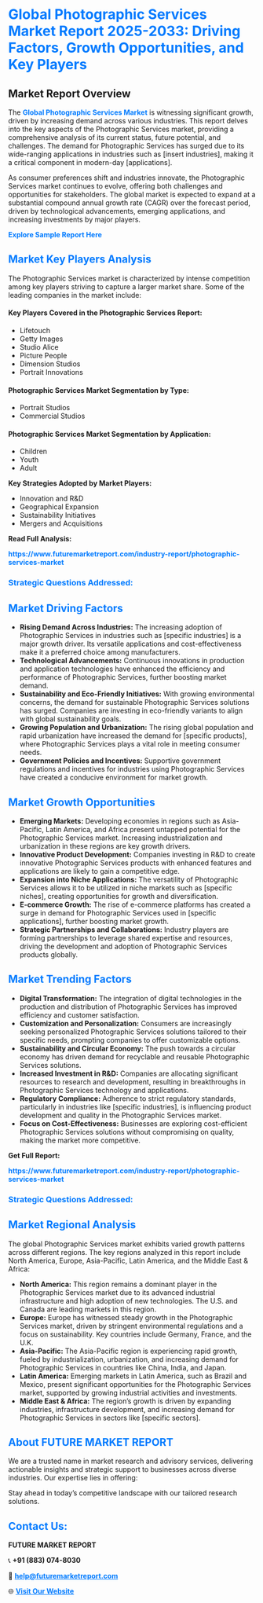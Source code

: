 <h1 style="color: #007BFF;">Global Photographic Services Market Report 2025-2033: Driving Factors, Growth Opportunities, and Key Players</h1>

<section id="overview">
<h2>Market Report Overview</h2>
<p>The <a href="https://www.futuremarketreport.com/industry-report/photographic-services-market" style="color: #007BFF; text-decoration: none;"><strong>Global Photographic Services Market</strong></a> is witnessing significant growth, driven by increasing demand across various industries. This report delves into the key aspects of the Photographic Services market, providing a comprehensive analysis of its current status, future potential, and challenges. The demand for Photographic Services has surged due to its wide-ranging applications in industries such as [insert industries], making it a critical component in modern-day [applications].</p>
<p>As consumer preferences shift and industries innovate, the Photographic Services market continues to evolve, offering both challenges and opportunities for stakeholders. The global market is expected to expand at a substantial compound annual growth rate (CAGR) over the forecast period, driven by technological advancements, emerging applications, and increasing investments by major players.</p>
</section>

<section id="overview">
<p><a href="https://www.futuremarketreport.com/request-sample/reportId=53754" style="color: #007BFF; text-decoration: none;"><strong>Explore Sample Report Here</strong></a></p>
</section>

<section id="key-players">
<h2 style="color: #007BFF;">Market Key Players Analysis</h2>
<p>The Photographic Services market is characterized by intense competition among key players striving to capture a larger market share. Some of the leading companies in the market include:</p>
<h4>Key Players Covered in the Photographic Services Report:</h4>
<ul><li>Lifetouch</li><li>Getty Images</li><li>Studio Alice</li><li>Picture People</li><li>Dimension Studios</li><li>Portrait Innovations</li></ul>
<h4>Photographic Services Market Segmentation by Type:</h4>
<ul><li>Portrait Studios</li><li>Commercial Studios</li></ul>

<h4>Photographic Services Market Segmentation by Application:</h4>
<ul><li>Children</li><li>Youth</li><li>Adult</li></ul>
<p><strong>Key Strategies Adopted by Market Players:</strong></p>
<ul>
<li>Innovation and R&D</li>
<li>Geographical Expansion</li>
<li>Sustainability Initiatives</li>
<li>Mergers and Acquisitions</li>
</ul>
</section>

<section>
<p><strong>Read Full Analysis: </strong></p><a href="https://www.futuremarketreport.com/industry-report/photographic-services-market" style="color: #007BFF; text-decoration: none;"><strong>https://www.futuremarketreport.com/industry-report/photographic-services-market</strong></a>
<h3 style="color: #007BFF;">Strategic Questions Addressed:</h3>
</section>

<section id="driving-factors">
<h2 style="color: #007BFF;">Market Driving Factors</h2>
<ul>
<li><strong>Rising Demand Across Industries:</strong> The increasing adoption of Photographic Services in industries such as [specific industries] is a major growth driver. Its versatile applications and cost-effectiveness make it a preferred choice among manufacturers.</li>
<li><strong>Technological Advancements:</strong> Continuous innovations in production and application technologies have enhanced the efficiency and performance of Photographic Services, further boosting market demand.</li>
<li><strong>Sustainability and Eco-Friendly Initiatives:</strong> With growing environmental concerns, the demand for sustainable Photographic Services solutions has surged. Companies are investing in eco-friendly variants to align with global sustainability goals.</li>
<li><strong>Growing Population and Urbanization:</strong> The rising global population and rapid urbanization have increased the demand for [specific products], where Photographic Services plays a vital role in meeting consumer needs.</li>
<li><strong>Government Policies and Incentives:</strong> Supportive government regulations and incentives for industries using Photographic Services have created a conducive environment for market growth.</li>
</ul>
</section>

<section id="growth-opportunities">
<h2 style="color: #007BFF;">Market Growth Opportunities</h2>
<ul>
<li><strong>Emerging Markets:</strong> Developing economies in regions such as Asia-Pacific, Latin America, and Africa present untapped potential for the Photographic Services market. Increasing industrialization and urbanization in these regions are key growth drivers.</li>
<li><strong>Innovative Product Development:</strong> Companies investing in R&D to create innovative Photographic Services products with enhanced features and applications are likely to gain a competitive edge.</li>
<li><strong>Expansion into Niche Applications:</strong> The versatility of Photographic Services allows it to be utilized in niche markets such as [specific niches], creating opportunities for growth and diversification.</li>
<li><strong>E-commerce Growth:</strong> The rise of e-commerce platforms has created a surge in demand for Photographic Services used in [specific applications], further boosting market growth.</li>
<li><strong>Strategic Partnerships and Collaborations:</strong> Industry players are forming partnerships to leverage shared expertise and resources, driving the development and adoption of Photographic Services products globally.</li>
</ul>
</section>

<section id="trending-factors">
<h2 style="color: #007BFF;">Market Trending Factors</h2>
<ul>
<li><strong>Digital Transformation:</strong> The integration of digital technologies in the production and distribution of Photographic Services has improved efficiency and customer satisfaction.</li>
<li><strong>Customization and Personalization:</strong> Consumers are increasingly seeking personalized Photographic Services solutions tailored to their specific needs, prompting companies to offer customizable options.</li>
<li><strong>Sustainability and Circular Economy:</strong> The push towards a circular economy has driven demand for recyclable and reusable Photographic Services solutions.</li>
<li><strong>Increased Investment in R&D:</strong> Companies are allocating significant resources to research and development, resulting in breakthroughs in Photographic Services technology and applications.</li>
<li><strong>Regulatory Compliance:</strong> Adherence to strict regulatory standards, particularly in industries like [specific industries], is influencing product development and quality in the Photographic Services market.</li>
<li><strong>Focus on Cost-Effectiveness:</strong> Businesses are exploring cost-efficient Photographic Services solutions without compromising on quality, making the market more competitive.</li>
</ul>
</section>

<section>
<p><strong>Get Full Report: </strong></p><a href="https://www.futuremarketreport.com/industry-report/photographic-services-market" style="color: #007BFF; text-decoration: none;"><strong>https://www.futuremarketreport.com/industry-report/photographic-services-market</strong></a>
<h3 style="color: #007BFF;">Strategic Questions Addressed:</h3>
</section>


<section id="regional-analysis">
<h2 style="color: #007BFF;">Market Regional Analysis</h2>
<p>The global Photographic Services market exhibits varied growth patterns across different regions. The key regions analyzed in this report include North America, Europe, Asia-Pacific, Latin America, and the Middle East & Africa:</p>
<ul>
<li><strong>North America:</strong> This region remains a dominant player in the Photographic Services market due to its advanced industrial infrastructure and high adoption of new technologies. The U.S. and Canada are leading markets in this region.</li>
<li><strong>Europe:</strong> Europe has witnessed steady growth in the Photographic Services market, driven by stringent environmental regulations and a focus on sustainability. Key countries include Germany, France, and the U.K.</li>
<li><strong>Asia-Pacific:</strong> The Asia-Pacific region is experiencing rapid growth, fueled by industrialization, urbanization, and increasing demand for Photographic Services in countries like China, India, and Japan.</li>
<li><strong>Latin America:</strong> Emerging markets in Latin America, such as Brazil and Mexico, present significant opportunities for the Photographic Services market, supported by growing industrial activities and investments.</li>
<li><strong>Middle East & Africa:</strong> The region’s growth is driven by expanding industries, infrastructure development, and increasing demand for Photographic Services in sectors like [specific sectors].</li>
</ul>
</section>

<footer>
<h2 style="color: #007BFF;">About FUTURE MARKET REPORT</h2>
<p>We are a trusted name in market research and advisory services, delivering actionable insights and strategic support to businesses across diverse industries. Our expertise lies in offering:</p>

<p>Stay ahead in today’s competitive landscape with our tailored research solutions.</p>

<h2 style="color: #007BFF;">Contact Us:</h2>
<p><strong>FUTURE MARKET REPORT</strong></p>
<p>📞 <strong>+91 (883) 074-8030</strong></p>
<p>📧 <strong><a href="mailto:help@futuremarketreport.com" style="color: #007BFF;">help@futuremarketreport.com</a></strong></p>
<p>🌐 <strong><a href="https://www.futuremarketreport.com/" style="color: #007BFF;">Visit Our Website</a></strong></p>
</footer>